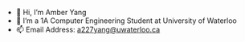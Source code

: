 - 👋 Hi, I’m Amber Yang
- 🌱 I’m a 1A Computer Engineering Student at University of Waterloo
- 📫 Email Address: a227yang@uwaterloo.ca

<!---
AmberY17/AmberY17 is a ✨ special ✨ repository because its `README.md` (this file) appears on your GitHub profile.
You can click the Preview link to take a look at your changes.
--->

